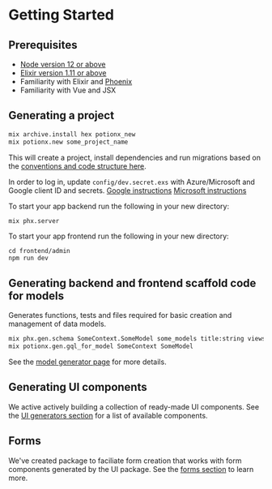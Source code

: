 # Getting Started

## Prerequisites
- [Node version 12 or above](https://nodejs.org/en/)
- [Elixir version 1.11 or above](https://elixir-lang.org/install.html)
- Familiarity with Elixir and [Phoenix](https://www.phoenixframework.org/j)
- Familiarity with Vue and JSX


## Generating a project
```bash
mix archive.install hex potionx_new
mix potionx.new some_project_name
```
This will create a project, install dependencies and run migrations based on the [conventions and code structure here](/guide/conventions-and-file-structure).

In order to log in, update `config/dev.secret.exs` with Azure/Microsoft and Google client ID and secrets.
[Google instructions](https://developers.google.com/identity/protocols/oauth2)
[Microsoft instructions](https://docs.microsoft.com/en-us/azure/active-directory/develop/quickstart-register-app)

To start your app backend run the following in your new directory:
```bash
mix phx.server
```

To start your app frontend run the following in your new directory:
```
cd frontend/admin
npm run dev
```

## Generating backend and frontend scaffold code for models
Generates functions, tests and files required for basic creation and management of data models.
```bash
mix phx.gen.schema SomeContext.SomeModel some_models title:string views:integer
mix potionx.gen.gql_for_model SomeContext SomeModel
```
See the [model generator page](/generators/model) for more details.

## Generating UI components
We active actively building a collection of ready-made UI components. See the [UI generators section](/generators/ui) for a list of available components.

## Forms
We've created package to faciliate form creation that works with form components generated by the UI package. See the [forms section](/guide/forms) to learn more.
